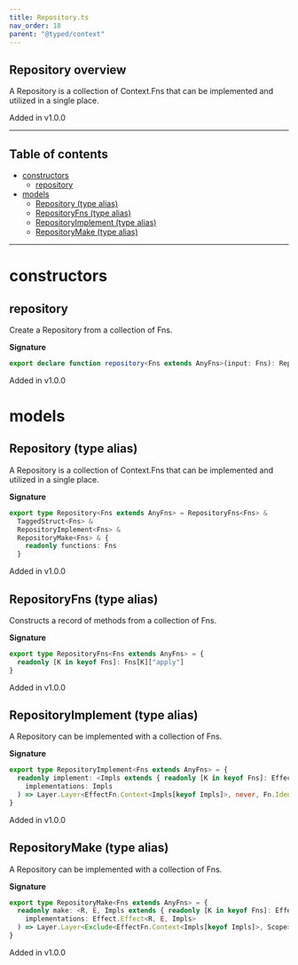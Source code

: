 ```yaml
---
title: Repository.ts
nav_order: 18
parent: "@typed/context"
---
```


## Repository overview

A Repository is a collection of Context.Fns that can be implemented
and utilized in a single place.

Added in v1.0.0

---

<h2 class="text-delta">Table of contents</h2>

- [constructors](#constructors)
  - [repository](#repository)
- [models](#models)
  - [Repository (type alias)](#repository-type-alias)
  - [RepositoryFns (type alias)](#repositoryfns-type-alias)
  - [RepositoryImplement (type alias)](#repositoryimplement-type-alias)
  - [RepositoryMake (type alias)](#repositorymake-type-alias)

---

# constructors

## repository

Create a Repository from a collection of Fns.

**Signature**

```ts
export declare function repository<Fns extends AnyFns>(input: Fns): Repository<Fns>
```

Added in v1.0.0

# models

## Repository (type alias)

A Repository is a collection of Context.Fns that can be implemented
and utilized in a single place.

**Signature**

```ts
export type Repository<Fns extends AnyFns> = RepositoryFns<Fns> &
  TaggedStruct<Fns> &
  RepositoryImplement<Fns> &
  RepositoryMake<Fns> & {
    readonly functions: Fns
  }
```

Added in v1.0.0

## RepositoryFns (type alias)

Constructs a record of methods from a collection of Fns.

**Signature**

```ts
export type RepositoryFns<Fns extends AnyFns> = {
  readonly [K in keyof Fns]: Fns[K]["apply"]
}
```

Added in v1.0.0

## RepositoryImplement (type alias)

A Repository can be implemented with a collection of Fns.

**Signature**

```ts
export type RepositoryImplement<Fns extends AnyFns> = {
  readonly implement: <Impls extends { readonly [K in keyof Fns]: EffectFn.Extendable<Fn.FnOf<Fns[K]>> }>(
    implementations: Impls
  ) => Layer.Layer<EffectFn.Context<Impls[keyof Impls]>, never, Fn.Identifier<Fns[keyof Fns]>>
}
```

Added in v1.0.0

## RepositoryMake (type alias)

A Repository can be implemented with a collection of Fns.

**Signature**

```ts
export type RepositoryMake<Fns extends AnyFns> = {
  readonly make: <R, E, Impls extends { readonly [K in keyof Fns]: EffectFn.Extendable<Fn.FnOf<Fns[K]>> }>(
    implementations: Effect.Effect<R, E, Impls>
  ) => Layer.Layer<Exclude<EffectFn.Context<Impls[keyof Impls]>, Scope>, never, Fn.Identifier<Fns[keyof Fns]>>
}
```

Added in v1.0.0
